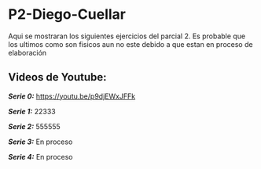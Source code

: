 # P2-Diego-Cuellar
Aqui se mostraran los siguientes ejercicios del parcial 2. Es probable que los ultimos como son fisicos aun no este debido a que estan en proceso de elaboración

## Videos de Youtube:
**_Serie 0:_** https://youtu.be/p9djEWxJFFk

**_Serie 1:_** 22333

**_Serie 2:_** 555555

**_Serie 3:_** En proceso

**_Serie 4:_** En proceso
